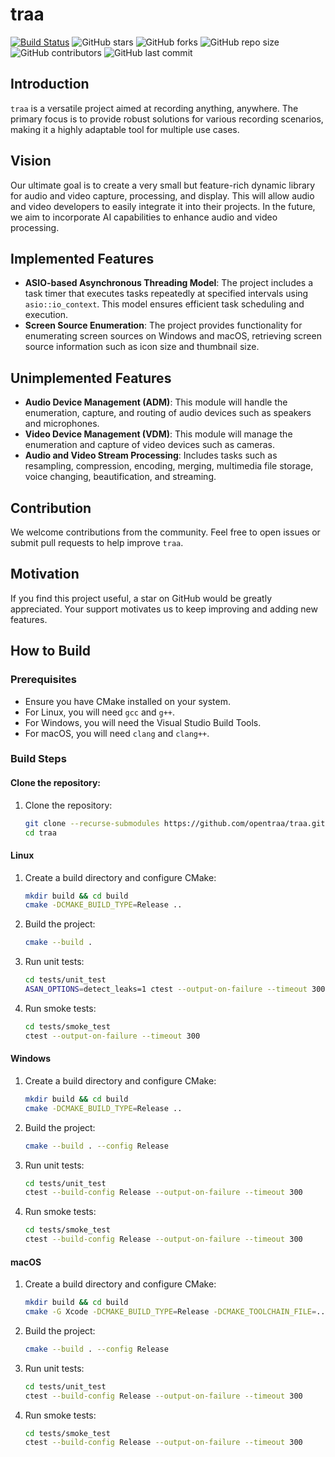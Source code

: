 # traa
[![Build Status](https://github.com/opentraa/traa/actions/workflows/ci-pr-on-main.yml/badge.svg)](https://github.com/opentraa/traa/actions)
![GitHub stars](https://img.shields.io/github/stars/opentraa/traa)
![GitHub forks](https://img.shields.io/github/forks/opentraa/traa)
![GitHub repo size](https://img.shields.io/github/repo-size/opentraa/traa)
![GitHub contributors](https://img.shields.io/github/contributors/opentraa/traa)
![GitHub last commit](https://img.shields.io/github/last-commit/opentraa/traa)

## Introduction

`traa` is a versatile project aimed at recording anything, anywhere. The primary focus is to provide robust solutions for various recording scenarios, making it a highly adaptable tool for multiple use cases.

## Vision

Our ultimate goal is to create a very small but feature-rich dynamic library for audio and video capture, processing, and display. This will allow audio and video developers to easily integrate it into their projects. In the future, we aim to incorporate AI capabilities to enhance audio and video processing.

## Implemented Features

- **ASIO-based Asynchronous Threading Model**: The project includes a task timer that executes tasks repeatedly at specified intervals using `asio::io_context`. This model ensures efficient task scheduling and execution.
- **Screen Source Enumeration**: The project provides functionality for enumerating screen sources on Windows and macOS, retrieving screen source information such as icon size and thumbnail size.

## Unimplemented Features

- **Audio Device Management (ADM)**: This module will handle the enumeration, capture, and routing of audio devices such as speakers and microphones.
- **Video Device Management (VDM)**: This module will manage the enumeration and capture of video devices such as cameras.
- **Audio and Video Stream Processing**: Includes tasks such as resampling, compression, encoding, merging, multimedia file storage, voice changing, beautification, and streaming.

## Contribution

We welcome contributions from the community. Feel free to open issues or submit pull requests to help improve `traa`.

## Motivation

If you find this project useful, a star on GitHub would be greatly appreciated. Your support motivates us to keep improving and adding new features.

## How to Build

### Prerequisites
- Ensure you have CMake installed on your system.
- For Linux, you will need `gcc` and `g++`.
- For Windows, you will need the Visual Studio Build Tools.
- For macOS, you will need `clang` and `clang++`.

### Build Steps

#### Clone the repository:
1. Clone the repository:
    ```sh
    git clone --recurse-submodules https://github.com/opentraa/traa.git
    cd traa
    ```

#### Linux
1. Create a build directory and configure CMake:
    ```sh
    mkdir build && cd build
    cmake -DCMAKE_BUILD_TYPE=Release ..
    ```
2. Build the project:
    ```sh
    cmake --build .
    ```
3. Run unit tests:
    ```sh
    cd tests/unit_test
    ASAN_OPTIONS=detect_leaks=1 ctest --output-on-failure --timeout 300
    ```
4. Run smoke tests:
    ```sh
    cd tests/smoke_test
    ctest --output-on-failure --timeout 300
    ```

#### Windows
1. Create a build directory and configure CMake:
    ```sh
    mkdir build && cd build
    cmake -DCMAKE_BUILD_TYPE=Release ..
    ```
2. Build the project:
    ```sh
    cmake --build . --config Release
    ```
3. Run unit tests:
    ```sh
    cd tests/unit_test
    ctest --build-config Release --output-on-failure --timeout 300
    ```
4. Run smoke tests:
    ```sh
    cd tests/smoke_test
    ctest --build-config Release --output-on-failure --timeout 300
    ```

#### macOS
1. Create a build directory and configure CMake:
    ```sh
    mkdir build && cd build
    cmake -G Xcode -DCMAKE_BUILD_TYPE=Release -DCMAKE_TOOLCHAIN_FILE=../cmake/ios.toolchain.cmake -DPLATFORM=MAC_UNIVERSAL ..
    ```
2. Build the project:
    ```sh
    cmake --build . --config Release
    ```
3. Run unit tests:
    ```sh
    cd tests/unit_test
    ctest --build-config Release --output-on-failure --timeout 300
    ```
4. Run smoke tests:
    ```sh
    cd tests/smoke_test
    ctest --build-config Release --output-on-failure --timeout 300
    ```
